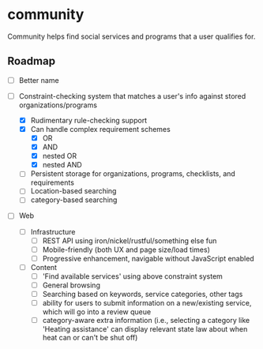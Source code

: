 # community

Community helps find social services and programs that a user qualifies for.

## Roadmap
- [ ] Better name

- [ ] Constraint-checking system that matches a user's info against stored organizations/programs
    - [X] Rudimentary rule-checking support
    - [X] Can handle complex requirement schemes
        - [X] OR
        - [X] AND
        - [X] nested OR
        - [X] nested AND
    - [ ] Persistent storage for organizations, programs, checklists, and requirements
    - [ ] Location-based searching
    - [ ] category-based searching
- [ ] Web
    - [ ] Infrastructure
        - [ ] REST API using iron/nickel/rustful/something else fun
        - [ ] Mobile-friendly (both UX and page size/load times)
        - [ ] Progressive enhancement, navigable without JavaScript enabled
    - [ ] Content
        - [ ] 'Find available services' using above constraint system
        - [ ] General browsing
        - [ ] Searching based on keywords, service categories, other tags
        - [ ] ability for users to submit information on a new/existing service, which will go into a review queue
        - [ ] category-aware extra information (i.e., selecting a category like
            'Heating assistance' can display relevant state law about when heat
            can or can't be shut off)

